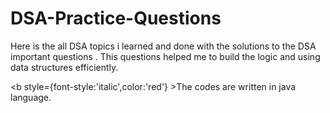 # DSA-Practice-Questions
Here is the all DSA topics i learned and done with  the solutions to the DSA important questions . This questions  helped me  to build the logic and using data structures efficiently.

<b style={font-style:'italic',color:'red'} >The codes are written in java language.</b>
